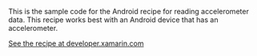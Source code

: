 This is the sample code for the Android recipe for reading accelerometer data. This recipe works best with an Android device that has an accelerometer.

[See the recipe at developer.xamarin.com](http://developer.xamarin.com/recipes/android/os_device_resources/accelerometer/get_accelerometer_readings)
